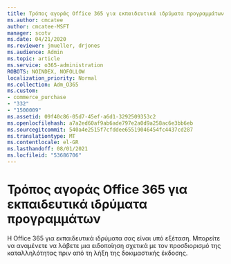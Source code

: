 ```yaml
---
title: Τρόπος αγοράς Office 365 για εκπαιδευτικά ιδρύματα προγραμμάτων
ms.author: cmcatee
author: cmcatee-MSFT
manager: scotv
ms.date: 04/21/2020
ms.reviewer: jmueller, drjones
ms.audience: Admin
ms.topic: article
ms.service: o365-administration
ROBOTS: NOINDEX, NOFOLLOW
localization_priority: Normal
ms.collection: Adm_O365
ms.custom:
- commerce_purchase
- "332"
- "1500009"
ms.assetid: 09f40c86-05d7-45ef-a6d1-3292509353c2
ms.openlocfilehash: a7a2ed60af9ab6ade797e2a0d9a258ac6e3bb6eb
ms.sourcegitcommit: 540a4e2515f7cfddee65519046454fc4437cd287
ms.translationtype: MT
ms.contentlocale: el-GR
ms.lasthandoff: 08/01/2021
ms.locfileid: "53686706"
---
```

# <a name="how-to-purchase-office-365-education-plans"></a>Τρόπος αγοράς Office 365 για εκπαιδευτικά ιδρύματα προγραμμάτων

Η Office 365 για εκπαιδευτικά ιδρύματα σας είναι υπό εξέταση. Μπορείτε να αναμένετε να λάβετε μια ειδοποίηση σχετικά με τον προσδιορισμό της καταλληλότητας πριν από τη λήξη της δοκιμαστικής έκδοσης.